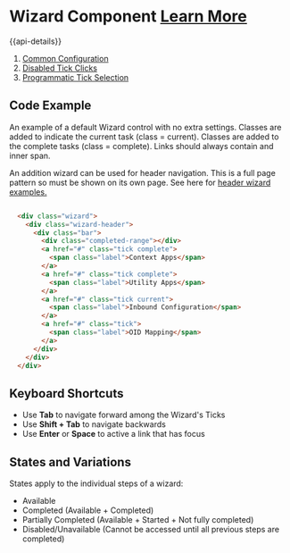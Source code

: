 # Wizard Component [Learn More](https://soho.infor.com/index.php?p=component/wizard)

{{api-details}}

1. [Common Configuration](/components/wizard/example-index)
2. [Disabled Tick Clicks](/components/wizard/example-in-page)
3. [Programmatic Tick Selection](/components/wizard/example-set-selected)

## Code Example

An example of a default Wizard control with no extra settings. Classes are added to indicate the current task (class = current). Classes are added to the complete tasks (class = complete). Links should always contain and inner span.

An addition wizard can be used for header navigation. This is a full page pattern so must be shown on its own page. See here for [header wizard examples.](http://usalvwsoho2:4000/controls/grid)

```html

  <div class="wizard">
    <div class="wizard-header">
      <div class="bar">
        <div class="completed-range"></div>
        <a href="#" class="tick complete">
          <span class="label">Context Apps</span>
        </a>
        <a href="#" class="tick complete">
          <span class="label">Utility Apps</span>
        </a>
        <a href="#" class="tick current">
          <span class="label">Inbound Configuration</span>
        </a>
        <a href="#" class="tick">
          <span class="label">OID Mapping</span>
        </a>
      </div>
    </div>
  </div>


```

## Keyboard Shortcuts

-   Use **Tab** to navigate forward among the Wizard's Ticks
-   Use **Shift + Tab** to navigate backwards
-   Use **Enter** or **Space** to active a link that has focus

## States and Variations

States apply to the individual steps of a wizard:

-   Available
-   Completed (Available + Completed)
-   Partially Completed (Available + Started + Not fully completed)
-   Disabled/Unavailable (Cannot be accessed until all previous steps are completed)
